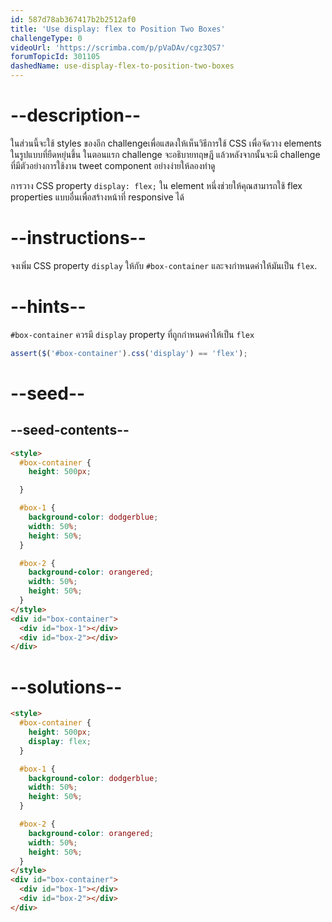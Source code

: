 ```yaml
---
id: 587d78ab367417b2b2512af0
title: 'Use display: flex to Position Two Boxes'
challengeType: 0
videoUrl: 'https://scrimba.com/p/pVaDAv/cgz3QS7'
forumTopicId: 301105
dashedName: use-display-flex-to-position-two-boxes
---
```


# --description--

ในส่วนนี้จะใช้ styles ของอีก challengeเพื่อแสดงให้เห็นวิธีการใช้ CSS เพื่อจัดวาง elements ในรูปแบบที่ยืดหยุ่นขึ้น
ในตอนแรก challenge จะอธิบายทฤษฎี แล้วหลังจากนั้นจะมี challenge ที่มีตัวอย่างการใช้งาน tweet component อย่างง่ายให้ลองทำดู

การวาง CSS property `display: flex;` ใน element หนึ่งช่วยให้คุณสามารถใช้ flex properties แบบอื่นเพื่อสร้างหน้าที่ responsive ได้

# --instructions--

จงเพิ่ม CSS property `display` ให้กับ `#box-container` และจงกำหนดค่าให้มันเป็น `flex`.

# --hints--

`#box-container` ควรมี `display` property ที่ถูกกำหนดค่าให้เป็น `flex`

```js
assert($('#box-container').css('display') == 'flex');
```

# --seed--

## --seed-contents--

```html
<style>
  #box-container {
    height: 500px;

  }

  #box-1 {
    background-color: dodgerblue;
    width: 50%;
    height: 50%;
  }

  #box-2 {
    background-color: orangered;
    width: 50%;
    height: 50%;
  }
</style>
<div id="box-container">
  <div id="box-1"></div>
  <div id="box-2"></div>
</div>
```

# --solutions--

```html
<style>
  #box-container {
    height: 500px;
    display: flex;
  }

  #box-1 {
    background-color: dodgerblue;
    width: 50%;
    height: 50%;
  }

  #box-2 {
    background-color: orangered;
    width: 50%;
    height: 50%;
  }
</style>
<div id="box-container">
  <div id="box-1"></div>
  <div id="box-2"></div>
</div>
```
